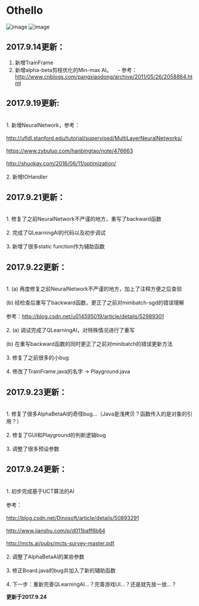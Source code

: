 # Othello

![image](https://github.com/qiaofengmarco/JavaOthello/raw/master/d1.png)
![image](https://github.com/qiaofengmarco/JavaOthello/raw/master/d2.png)

## 2017.9.14更新：
 1. 新增TrainFrame 
 2. 新增alpha-beta剪枝优化的Min-max AI。
    - 参考：http://www.cnblogs.com/pangxiaodong/archive/2011/05/26/2058864.html

## 2017.9.19更新:
<br>1. 新增NeuralNetwork，参考：<br/>
   <br>http://ufldl.stanford.edu/tutorial/supervised/MultiLayerNeuralNetworks/<br/>
   <br>https://www.zybuluo.com/hanbingtao/note/476663 <br/>
   <br>http://shuokay.com/2016/06/11/optimization/ <br/>
<br>2. 新增IOHandler

## 2017.9.21更新：
<br>1. 修复了之前NeuralNetwork不严谨的地方，重写了backward函数<br/>
<br>2. 完成了QLearningAI的代码以及初步调试<br/>
<br>3. 新增了很多static function作为辅助函数<br/>

## 2017.9.22更新：
<br>1. (a) 再度修复之前NeuralNetwork不严谨的地方，加上了注释方便之后查验<br/>
   <br>(b) 经检查后重写了backward函数，更正了之前对minibatch-sgd的错误理解<br/>
   <br>参考：http://blog.csdn.net/u014595019/article/details/52989301<br/>
<br>2. (a) 调试完成了QLearningAI，对特殊情况进行了重写<br/>
   <br>(b) 在重写backward函数的同时更正了之前对minibatch的错误更新方法<br/>
<br>3. 修复了之前很多的小bug<br/>
<br>4. 修改了TrainFrame.java的名字 -> Playground.java<br/>

## 2017.9.23更新：
<br>1. 修复了很多AlphaBetaAI的奇怪bug...（Java是浅拷贝？函数传入的是对象的引用？）<br/>
<br>2. 修复了GUI和Playground的判断逻辑bug<br/>
<br>3. 调整了很多预设参数<br/>

## 2017.9.24更新：
<br>1. 初步完成基于UCT算法的AI<br/>
   <br>参考：<br/>
   <br>http://blog.csdn.net/Dinosoft/article/details/50893291<br/>
   <br>http://www.jianshu.com/p/d011baff6b64<br/>
   <br>http://mcts.ai/pubs/mcts-survey-master.pdf<br/>
<br>2. 调整了AlphaBetaAI的某些参数<br/>
<br>3. 修正Board.java的bug并加入了新的辅助函数<br/>
<br>4. 下一步：重新完善QLearningAI...？完善游戏UI...？还是就先放一放...？<br/>

**更新于2017.9.24**
